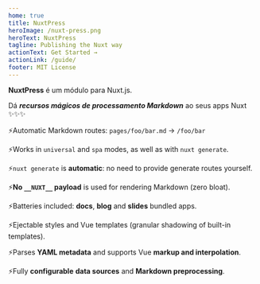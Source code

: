 ```yaml
---
home: true
title: NuxtPress
heroImage: /nuxt-press.png
heroText: NuxtPress
tagline: Publishing the Nuxt way
actionText: Get Started →
actionLink: /guide/
footer: MIT License
---
```


<div style="margin: 0 auto; max-width: 700px;">

**NuxtPress** é um módulo para Nuxt.js.

Dá _**recursos mágicos de processamento Markdown**_ ao seus apps Nuxt ✨✨✨

⚡Automatic Markdown routes: `pages/foo/bar.md` → `/foo/bar`

⚡Works in `universal` and `spa` modes, as well as with `nuxt generate`.

⚡`nuxt generate` is **automatic**: no need to provide generate routes yourself.

⚡**No `__NUXT__` payload** is used for rendering Markdown (zero bloat).

⚡Batteries included: **docs**, **blog** and **slides** bundled apps.

⚡Ejectable styles and Vue templates (granular shadowing of built-in templates).

⚡Parses **YAML metadata** and supports Vue **markup and interpolation**.

⚡Fully **configurable** **data sources** and **Markdown preprocessing**.

</div>
